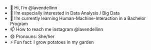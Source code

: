 - 👋 Hi, I’m @lavendellinn
- 👀 I’m especially interested in Data Analysis / Big Data
- 🌱 I’m currently learning Human-Machine-Interaction in a Bachelor Program
- 📫 How to reach me instagram @lavendellinn
- 😄 Pronouns: She/her
- ⚡ Fun fact: I grow potatoes in my garden

